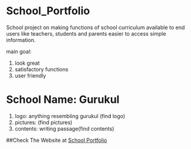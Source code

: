 # School_Portfolio
School project on making functions of school curriculum available to end users like teachers, students and parents easier to access simple information. 


main goal:
  1. look great
  2. satisfactory functions
  3. user friendly



# School Name: Gurukul
1. logo: anything resembling gurukul (find logo)
2. pictures: (find pictures)
3. contents: writing passage(find contents) 


##Check The Website at [School Portfolio](https://5u00n.github.io/School_Portfolio)



